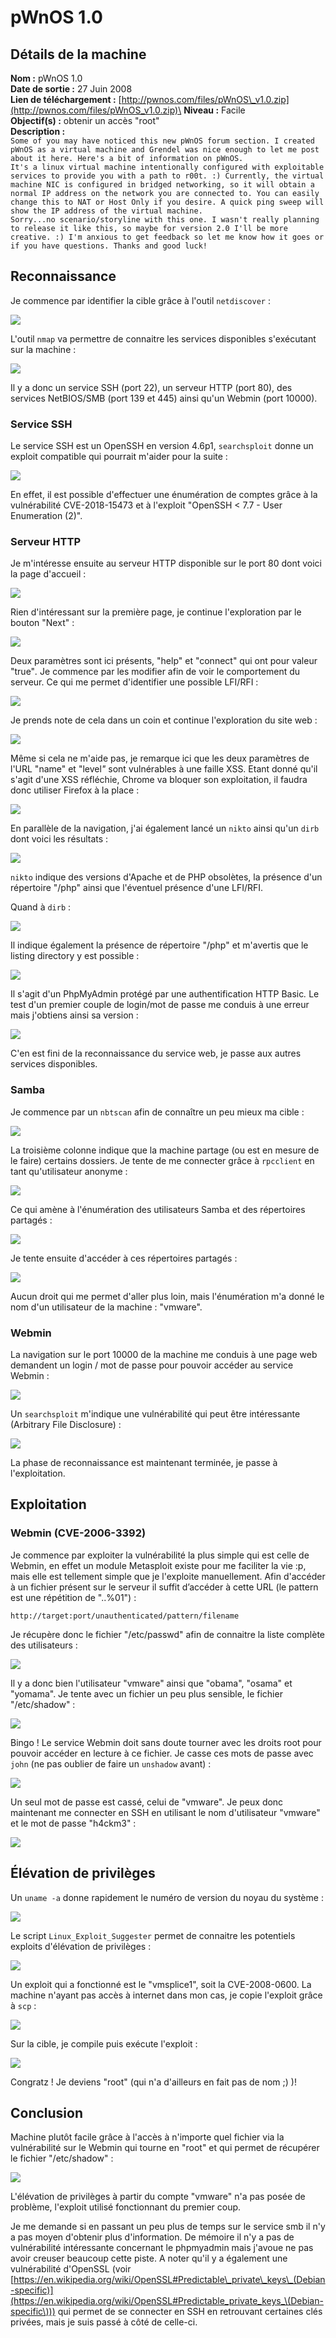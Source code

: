 # pWnOS 1.0

## Détails de la machine

**Nom :** pWnOS 1.0\
**Date de sortie :** 27 Juin 2008\
**Lien de téléchargement :** [http://pwnos.com/files/pWnOS\_v1.0.zip](http://pwnos.com/files/pWnOS_v1.0.zip)\
**Niveau :** Facile\
**Objectif(s) :** obtenir un accès "root"\
**Description :** \
`Some of you may have noticed this new pWnOS forum section. I created pWnOS as a virtual machine and Grendel was nice enough to let me post about it here. Here's a bit of information on pWnOS.`\
`It's a linux virtual machine intentionally configured with exploitable services to provide you with a path to r00t. :) Currently, the virtual machine NIC is configured in bridged networking, so it will obtain a normal IP address on the network you are connected to. You can easily change this to NAT or Host Only if you desire. A quick ping sweep will show the IP address of the virtual machine.`\
`Sorry...no scenario/storyline with this one. I wasn't really planning to release it like this, so maybe for version 2.0 I'll be more creative. :) I'm anxious to get feedback so let me know how it goes or if you have questions. Thanks and good luck!`

## Reconnaissance

Je commence par identifier la cible grâce à l'outil `netdiscover` :&#x20;

![](../../../.gitbook/assets/f6a1dbcdd88ab149949cae9ffe6bfd89.png)

L'outil `nmap` va permettre de connaitre les services disponibles s'exécutant sur la machine :

![](../../../.gitbook/assets/9dc25fa2442de4044eb45751e7cd17fb.png)

Il y a donc un service SSH (port 22), un serveur HTTP (port 80), des services NetBIOS/SMB (port 139 et 445) ainsi qu'un Webmin (port 10000).

### Service SSH

Le service SSH est un OpenSSH en version 4.6p1, `searchsploit` donne un exploit compatible qui pourrait m'aider pour la suite :

![](../../../.gitbook/assets/442d8a3758d7a05dc868fb15ef5cbdce.png)

En effet, il est possible d'effectuer une énumération de comptes grâce à la vulnérabilité CVE-2018-15473 et à l'exploit "OpenSSH < 7.7 - User Enumeration (2)".

### Serveur HTTP

Je m'intéresse ensuite au serveur HTTP disponible sur le port 80 dont voici la page d'accueil :

![](../../../.gitbook/assets/7d015eef878d9b201f7d23a633491d90.png)

Rien d'intéressant sur la première page, je continue l'exploration par le bouton "Next" :

![](../../../.gitbook/assets/10dd09b23dc6cd72ae9f89eb8b3cdb44.png)

Deux paramètres sont ici présents, "help" et "connect" qui ont pour valeur "true"_._ Je commence par les modifier afin de voir le comportement du serveur. Ce qui me permet d'identifier une possible LFI/RFI :

![](../../../.gitbook/assets/5e27b1cfd9ee11f85304a96eadf7c628.png)

Je prends note de cela dans un coin et continue l'exploration du site web :

![](../../../.gitbook/assets/664faf4b57f285ddfde6d20b73cd8a71.png)

Même si cela ne m'aide pas, je remarque ici que les deux paramètres de l'URL "name" et "leve&#x6C;_"_ sont vulnérables à une faille XSS. Etant donné qu'il s'agit d'une XSS réfléchie, Chrome va bloquer son exploitation, il faudra donc utiliser Firefox à la place :

![](../../../.gitbook/assets/47328ddf30811e23f179916c334b59e8.png)

En parallèle de la navigation, j'ai également lancé un `nikto` ainsi qu'un `dirb` dont voici les résultats :

![](../../../.gitbook/assets/cb4eed5e344919d4081177a3a59c4d46.png)

`nikto` indique des versions d'Apache et de PHP obsolètes, la présence d'un répertoire "/php" ainsi que l'éventuel présence d'une LFI/RFI.

Quand à `dirb` :

![](../../../.gitbook/assets/86a7db8a6178b48873aea57f45b95f95.png)

Il indique également la présence de répertoire "/php" et m'avertis que le listing directory y est possible :

![](../../../.gitbook/assets/5c61da7887b99d38cc38b627ed85a923.png)

Il s'agit d'un PhpMyAdmin protégé par une authentification HTTP Basi&#x63;_._ Le test d'un premier couple de login/mot de passe me conduis à une erreur mais j'obtiens ainsi sa version :

![](../../../.gitbook/assets/87c0c42a614b4a18306e24ace3f28117.png)

C'en est fini de la reconnaissance du service web, je passe aux autres services disponibles.

### Samba

Je commence par un `nbtscan` afin de connaître un peu mieux ma cible :

![](../../../.gitbook/assets/af17bbd9117f3421930bf6e7cf19d9b4.png)

La troisième colonne indique que la machine partage (ou est en mesure de le faire) certains dossiers. Je tente de me connecter grâce à `rpcclient` en tant qu'utilisateur anonyme :

![](../../../.gitbook/assets/58cbc1523720809d72788c48cbeba39c.png)

Ce qui amène à l'énumération des utilisateurs Samba et des répertoires partagés :

![](../../../.gitbook/assets/fec6fe5bb71c5807d914c1221641f43c.png)

Je tente ensuite d'accéder à ces répertoires partagés :

![](../../../.gitbook/assets/9ebbeb981e705b0490e5dff087c91a10.png)

Aucun droit qui me permet d'aller plus loin, mais l'énumération m'a donné le nom d'un utilisateur de la machine : "vmware".

### Webmin

La navigation sur le port 10000 de la machine me conduis à une page web demandent un login / mot de passe pour pouvoir accéder au service Webmin :

![](../../../.gitbook/assets/d387cbf387aa3cf0679fdf5db2cb46b5.png)

Un `searchsploit` m'indique une vulnérabilité qui peut être intéressante (Arbitrary File Disclosure) :

![](../../../.gitbook/assets/5af2cf2fd5bd367333f7025aac42ea6d.png)

La phase de reconnaissance est maintenant terminée, je passe à l'exploitation.

## Exploitation

### Webmin (CVE-2006-3392)

Je commence par exploiter la vulnérabilité la plus simple qui est celle de Webmin, en effet un module Metasploit existe pour me faciliter la vie :p, mais elle est tellement simple que je l'exploite manuellement. Afin d'accéder à un fichier présent sur le serveur il suffit d’accéder à cette URL (le pattern est une répétition de "..%01") :

`http://target:port/unauthenticated/pattern/filename`

Je récupère donc le fichier "/etc/passwd" afin de connaitre la liste complète des utilisateurs :

![](../../../.gitbook/assets/089db0fbd89c2207ae41acc3561a05d4.png)

Il y a donc bien l'utilisateur "vmware" ainsi que "obama", "osama" et "yomama". Je tente avec un fichier un peu plus sensible, le fichier "/etc/shadow" :

![](../../../.gitbook/assets/ac2b9ea53eb6d6341ecdc4fe13461f34.png)

Bingo ! Le service Webmin doit sans doute tourner avec les droits root pour pouvoir accéder en lecture à ce fichier. Je casse ces mots de passe avec `john` (ne pas oublier de faire un `unshadow` avant) :

![](../../../.gitbook/assets/ac997be395e5d51b7d408c5d5fe2add6.png)

Un seul mot de passe est cassé, celui de "vmware". Je peux donc maintenant me connecter en SSH en utilisant le nom d'utilisateur "vmware" et le mot de passe "h4ckm3" :

![](../../../.gitbook/assets/ec4d68b09a2ccf2dfc8bdc85db197e72.png)

## Élévation de privilèges

Un `uname -a` donne rapidement le numéro de version du noyau du système :

![](../../../.gitbook/assets/0261b62fab03bd903b13759676e2a2f9.png)

Le script `Linux_Exploit_Suggester` permet de connaitre les potentiels exploits d'élévation de privilèges :

![](../../../.gitbook/assets/f9144b5d0faaed3200da27ab1ede8368.png)

Un exploit qui a fonctionné est le "vmsplice1", soit la CVE-2008-0600. La machine n'ayant pas accès à internet dans mon cas, je copie l'exploit grâce à `scp` :

![](../../../.gitbook/assets/0fc680479f0129f33f14c4172c12e706.png)

Sur la cible, je compile puis exécute l'exploit :

![](../../../.gitbook/assets/8dfd3d4087b9d6c9a0a2480d1b7456a9.png)

Congratz ! Je deviens "root" (qui n'a d'ailleurs en fait pas de nom ;) )!

## Conclusion

Machine plutôt facile grâce à l'accès à n'importe quel fichier via la vulnérabilité sur le Webmin qui tourne en "root" et qui permet de récupérer le fichier "/etc/shadow" :

![](../../../.gitbook/assets/86b7c88a10dbc3a7240a03da6c9c6c68.png)

L'élévation de privilèges à partir du compte "vmware" n'a pas posée de problème, l'exploit utilisé fonctionnant du premier coup.&#x20;

Je me demande si en passant un peu plus de temps sur le service smb il n'y a pas moyen d'obtenir plus d'information. De mémoire il n'y a pas de vulnérabilité intéressante concernant le phpmyadmin mais j'avoue ne pas avoir creuser beaucoup cette piste. A noter qu'il y a également une vulnérabilité d'OpenSSL (voir [https://en.wikipedia.org/wiki/OpenSSL#Predictable\_private\_keys\_(Debian-specific)](https://en.wikipedia.org/wiki/OpenSSL#Predictable_private_keys_\(Debian-specific\))) qui permet de se connecter en SSH en retrouvant certaines clés privées, mais je suis passé à côté de celle-ci.

